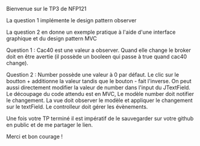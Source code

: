Bienvenue sur le TP3 de NFP121

La question 1 implémente le design pattern observer


La question 2 en donne un exemple pratique à l'aide d'une interface graphique et du design pattern MVC

Question 1 : Cac40 est une valeur a observer. Quand elle change le broker doit en être avertie (il possède un booleen qui passe à true quand cac40 change).


Question 2 : Number possède une valeur à 0 par défaut. Le clic sur le boutton + additionne la valeur tandis que le bouton - fait l'inverse.
On peut aussi directement modifier la valeur de number dans l'input du JTextField. Le découpage du code attendu est en MVC, Le modèle number doit notifier le changement.
La vue doit observer le modèle et appliquer le changement sur le textField. Le controlleur doit gérer les évènements.

Une fois votre TP terminé il est impératif de le sauvegarder sur votre github en public et de me partager le lien.

Merci et bon courage !
